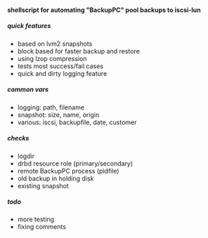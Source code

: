 #### shellscript for automating "BackupPC" pool backups to iscsi-lun

##### quick features

* based on lvm2 snapshots
* block based for faster backup and restore
* using lzop compression
* tests most success/fail cases
* quick and dirty logging feature

##### common vars

* logging: path, filename
* snapshot: size, name, origin
* various: iscsi, backupfile, date, customer

##### checks

* logdir
* drbd resource role (primary/secondary)
* remote BackupPC process (pidfile)
* old backup in holding disk
* existing snapshot

##### todo

* more testing
* fixing comments
